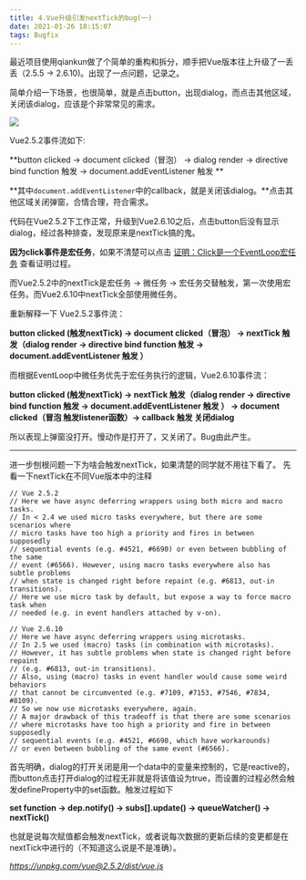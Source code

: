 ```yaml
---
title: 4.Vue升级引发nextTick的bug(一)
date: 2021-01-26 18:15:07
tags: Bugfix
---
```


最近项目使用qiankun做了个简单的重构和拆分，顺手把Vue版本往上升级了一丢丢（2.5.5 -> 2.6.10)。出现了一点问题，记录之。

简单介绍一下场景，也很简单，就是点击button，出现dialog，而点击其他区域，关闭该dialog，应该是个非常常见的需求。

![](http://img-ys011.didistatic.com/static/dc2img/do1_yngcCDJ7zLxtVZ5WlJPi)

Vue2.5.2事件流如下:

**button clicked -> document clicked（冒泡） -> dialog render -> directive bind function 触发 -> document.addEventListener 触发 **

**其中`document.addEventListener`中的callback，就是关闭该dialog。**点击其他区域关闭弹窗，合情合理，符合需求。

代码在Vue2.5.2下工作正常，升级到Vue2.6.10之后，点击button后没有显示dialog，经过各种排查，发现原来是nextTick搞的鬼。

**因为click事件是宏任务**，如果不清楚可以点击 [证明：Click是一个EventLoop宏任务](https://guguji5.github.io/%E8%AF%81%E6%98%8E%EF%BC%9AClick%E6%98%AF%E4%B8%80%E4%B8%AAEventLoop%E5%AE%8F%E4%BB%BB%E5%8A%A1/) 查看证明过程。

而Vue2.5.2中的nextTick是宏任务 -> 微任务 -> 宏任务交替触发，第一次使用宏任务。而Vue2.6.10中nextTick全部使用微任务。

重新解释一下 Vue2.5.2事件流：

**button clicked (触发nextTick) -> document clicked（冒泡） -> nextTick 触发（dialog render -> directive bind function 触发 -> document.addEventListener 触发 ）**

而根据EventLoop中微任务优先于宏任务执行的逻辑，Vue2.6.10事件流：

**button clicked (触发nextTick) -> nextTick 触发（dialog render -> directive bind function 触发 -> document.addEventListener 触发 ） -> document clicked（冒泡 触发listener函数）-> callback 触发 关闭dialog**

所以表现上弹窗没打开。慢动作是打开了，又关闭了。Bug由此产生。

---

进一步刨根问题一下为啥会触发nextTick，如果清楚的同学就不用往下看了。
先看一下nextTick在不同Vue版本中的注释
```
// Vue 2.5.2
// Here we have async deferring wrappers using both micro and macro tasks.
// In < 2.4 we used micro tasks everywhere, but there are some scenarios where
// micro tasks have too high a priority and fires in between supposedly
// sequential events (e.g. #4521, #6690) or even between bubbling of the same
// event (#6566). However, using macro tasks everywhere also has subtle problems
// when state is changed right before repaint (e.g. #6813, out-in transitions).
// Here we use micro task by default, but expose a way to force macro task when
// needed (e.g. in event handlers attached by v-on).
```
```
// Vue 2.6.10
// Here we have async deferring wrappers using microtasks.
// In 2.5 we used (macro) tasks (in combination with microtasks).
// However, it has subtle problems when state is changed right before repaint
// (e.g. #6813, out-in transitions).
// Also, using (macro) tasks in event handler would cause some weird behaviors
// that cannot be circumvented (e.g. #7109, #7153, #7546, #7834, #8109).
// So we now use microtasks everywhere, again.
// A major drawback of this tradeoff is that there are some scenarios
// where microtasks have too high a priority and fire in between supposedly
// sequential events (e.g. #4521, #6690, which have workarounds)
// or even between bubbling of the same event (#6566).
```

首先明确，dialog的打开关闭是用一个data中的变量来控制的，它是reactive的，而button点击打开dialog的过程无非就是将该值设为true，而设置的过程必然会触发defineProperty中的set函数。触发过程如下

**set function -> dep.notify() -> subs[].update() -> queueWatcher() -> nextTick()**

也就是说每次赋值都会触发nextTick，或者说每次数据的更新后续的变更都是在nextTick中进行的（不知道这么说是不是准确）。

*https://unpkg.com/vue@2.5.2/dist/vue.js*

